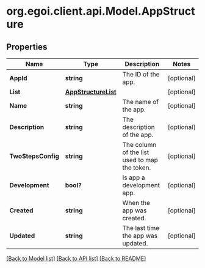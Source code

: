 # org.egoi.client.api.Model.AppStructure
## Properties

Name | Type | Description | Notes
------------ | ------------- | ------------- | -------------
**AppId** | **string** | The ID of the app. | [optional] 
**List** | [**AppStructureList**](AppStructureList.md) |  | [optional] 
**Name** | **string** | The name of the app. | [optional] 
**Description** | **string** | The description of the app. | [optional] 
**TwoStepsConfig** | **string** | The column of the list used to map the token. | [optional] 
**Development** | **bool?** | Is app a development app. | [optional] 
**Created** | **string** | When the app was created. | [optional] 
**Updated** | **string** | The last time the app was updated. | [optional] 

[[Back to Model list]](../README.md#documentation-for-models) [[Back to API list]](../README.md#documentation-for-api-endpoints) [[Back to README]](../README.md)

